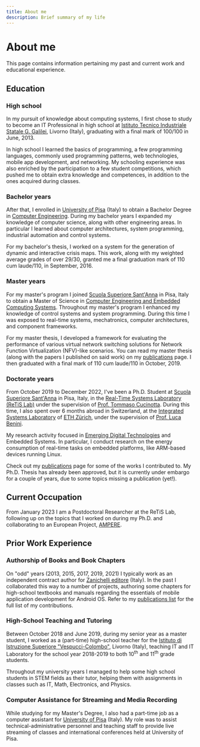 ```yaml
---
title: About me
description: Brief summary of my life
---
```


# About me

This page contains information pertaining my past and current work and
educational experience.

## Education

### High school

In my pursuit of knowledge about computing systems, I first chose to study to become an IT Professional in high school at [Istituto Tecnico Industriale Statale G. Galilei](http://www.galileilivorno.gov.it), Livorno (Italy), graduating with a final mark of 100/100 in June, 2013.

In high school I learned the basics of programming, a few programming languages, commonly used programming patterns, web technologies, mobile app development, and networking. My schooling experience was also enriched by the participation to a few student competitions, which pushed me to obtain extra knowledge and competences, in addition to the ones acquired during classes.

### Bachelor years

After that, I enrolled in [University of Pisa](http://www.unipi.it) (Italy) to obtain a Bachelor Degree in [Computer Engineering](http://www.unipi.it/index.php/lauree/corso/10276). During my bachelor years I expanded my knowledge of computer science, along with other engineering areas. In particular I learned about computer architectures, system programming, industrial automation and control systems.

For my bachelor's thesis, I worked on a system for the generation of dynamic and interactive crisis maps. This work, along with my weighted average grades of over 29/30, granted me a final graduation mark of 110 cum laude/110, in September, 2016.

### Master years

For my master's program I joined [Scuola Superiore Sant'Anna](http://www.santannapisa.it) in Pisa, Italy to obtain a Master of Science in [Computer Engineering and Embedded Computing Systems](http://www.santannapisa.it/en/education/masters-degree-embedded-computing-systems-call). Throughout my master's program I enhanced my knowledge of control systems and system programming. During this time I was exposed to real-time systems, mechatronics, computer architectures, and component frameworks.

For my master thesis, I developed a framework for evaluating the performance of various virtual network switching solutions for Network Function Virtualization (NFV)-like scenarios. You can read my master thesis (along with the papers I published on said work) on my [publications](/publications) page. I then graduated with a final mark of 110 cum laude/110 in October, 2019.


### Doctorate years

From October 2019 to December 2022, I've been a Ph.D. Student at [Scuola Superiore Sant'Anna](http://www.santannapisa.it) in Pisa, Italy, in the [Real-Time Systems Laboratory (ReTiS Lab)](http://retis.santannapisa.it) under the supervision of [Prof. Tommaso Cucinotta](http://retis.sssup.it/~tommaso). During this time, I also spent over 6 months abroad in Switzerland, at the [Integrated Systems Laboratory](https://iis.ee.ethz.ch) of [ETH Zürich](https://ethz.ch), under the supervision of [Prof. Luca Benini](https://ee.ethz.ch/the-department/people-a-z/person-detail.luca-benini.html).

My research activity focused in [Emerging Digital Technologies](http://www.santannapisa.it/en/education/international-phd-course-emerging-digital-technologies) and Embedded Systems. In particular, I conduct research on the energy consumption of real-time tasks on embedded platforms, like ARM-based devices running Linux.

Check out my [publications](/publications) page for some of the works I contributed to. My Ph.D. Thesis has already been approved, but it is currently under embargo for a couple of years, due to some topics missing a publication (yet!).

## Current Occupation

From January 2023 I am a Postdoctoral Researcher at the ReTiS Lab, following up on the topics that I worked on during my Ph.D. and collaborating to an European Project, [AMPERE](https://ampere-euproject.eu).

## Prior Work Experience

### Authorship of Books and Book Chapters

On "odd" years (2013, 2015, 2017, 2019, 2021) I typically work as an independent contract author for [Zanichelli editore](http://www.zanichelli.it) (Italy).
In the past I collaborated this way to a number of projects, authoring some chapters for high-school textbooks and manuals regarding the essentials of mobile application development for Android OS. Refer to my [publications list](/publications) for the full list of my contributions.

### High-School Teaching and Tutoring

Between October 2018 and June 2019, during my senior year as a master student, I worked as a (part-time) high-school teacher for the [Istituto di Istruzione Superiore "Vespucci-Colombo"](http://vespucci.edu.it/), Livorno (Italy), teaching IT and IT Laboratory for the school year 2018-2019 to both 10<sup>th</sup> and 11<sup>th</sup> grade students.

Throughout my university years I managed to help some high school students in STEM fields as their tutor, helping them with assignments in classes such as IT, Math, Electronics, and Physics.

### Computer Assistance for Streaming and Media Recording

While studying for my Master's Degree, I also had a part-time job as a computer assistant for [University of Pisa](http://www.unipi.it) (Italy). My role was to assist technical-administrative personnel and teaching staff to provide live streaming of classes and international conferences held at University of Pisa.
